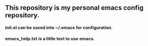 ## This repository is my personal emacs config repository.

#### init.el can be saved into ~/.emacs for configuration.
#### emacs_help.txt is a little text to use emacs.
